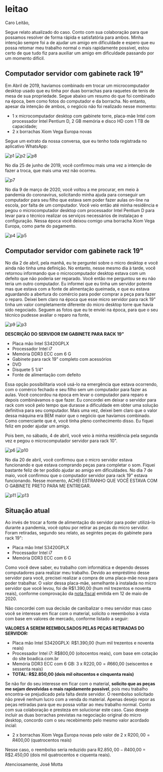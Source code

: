 # leitao
Caro Leitão,

Segue relato atualizado do caso. Conto com sua colaboração para que possamos resolver de forma rápida e satisfatória para ambos. Minha intenção sempre foi a de ajudar um amigo em dificuldade e espero que eu possa retomar meu trabalho normal o mais rapidamente possível, estou certo de que tudo fiz para auxiliar um amigo em dificuldade passando por um momento difícil.

## Computador servidor com gabinete rack 19"

Em Abril de 2019, havíamos combinado em trocar um microcomputador desktop usado que eu tinha por duas borrachas para raquetes de tenis de mesa de sua propriedade. Segue abaixo um resumo do que foi combinado na época, bem como fotos do computador e da borracha. No entanto, apesar da intenção de ambos, o negócio não foi realizado nesse momento:

- 1 x microcomputador desktop com gabinete torre, placa-mãe Intel com processador Intel Pentium D, 2 GB memória e disco HD com 1 TB de capacidade;
- 2 x borrachas Xiom Vega Europa novas

Segue um extrato da nossa conversa, que eu tenho toda registrada no aplicativo WhatsApp:

![p1](https://user-images.githubusercontent.com/86032/87878519-182ea980-c9bb-11ea-8f68-41013b544f16.jpg)
![p2](https://user-images.githubusercontent.com/86032/87878520-18c74000-c9bb-11ea-8d3e-318b02ba9881.jpg)
![p8](https://user-images.githubusercontent.com/86032/87879049-92acf880-c9be-11ea-8095-e54db2931763.jpg)

No dia 25 de junho de 2019, você confirmou mais uma vez a intenção de fazer a troca, que mais uma vez não ocorreu.

![p7](https://user-images.githubusercontent.com/86032/87878795-f9c9ad80-c9bc-11ea-80b0-6ac3a842af22.jpg)

No dia 9 de março de 2020, você voltou a me procurar, em meio à pandemia do coronavirus, solicitando minha ajuda para conseguir um computador para seu filho que estava sem poder fazer aulas on-line na escola, por falta de um computador. Você veio então até minha residência e pegou o microcomputador desktop com processador Intel Pentium D para levar para o técnico realizar os serviços necessários de instalaçao e configuração. Nessa época você deixou comigo uma borracha Xiom Vega Europa, como parte do pagamento.

![p4](https://user-images.githubusercontent.com/86032/87878656-0ef20c80-c9bc-11ea-8205-ce8f3c3bb8a1.jpg)
![p5](https://user-images.githubusercontent.com/86032/87878658-11ecfd00-c9bc-11ea-8077-e0a8a5850db2.jpg)

## Computador servidor com gabinete rack 19"

No dia 2 de abril, pela manhã, eu te perguntei sobre o micro desktop e você ainda não tinha uma definição. No entanto, nesse mesmo dia à tarde, você retornou informando que o microcomputador desktop estava com um defeito que não poderia ser reparado. Você então me perguntou se eu não teria um outro computador. Eu informei que eu tinha um servidor potente mas que estava com a fonte de alimentação queimada, e que eu estava aguardando a abertura do comércio para poder comprar a peça para fazer o reparo. Deixei bem claro na época que esse micro servidor para rack 19" tinha um valor completamente diferente do micro desktop torre que havia sido negociado. Seguem as fotos que eu te enviei na época, para que o seu técnico pudesse avaliar o reparo na fonte,

![p9](https://user-images.githubusercontent.com/86032/87879901-d5bd9a80-c9c3-11ea-9d09-feb4802a6969.jpg)
![p3](https://user-images.githubusercontent.com/86032/87878672-2630fa00-c9bc-11ea-86b7-74a963f4f12d.jpg)

**DESCRIÇÃO DO SERVIDOR EM GABINETE PARA RACK 19"**
- Placa mão Intel S3420GPLX
- Processador Intel i7
- Memória DDR3 ECC com 6 G
- Gabinete para rack 19" completo com acessórios
- DVD
- Disquete 5 1/4"
- Fonte de alimentação com defeito

Essa opção possibilitaria você usá-lo na emergência que estava ocorrendo, com o comérco fechado e  seu filho sem um computador para fazer as aulas. Você concordou na época em levar o computador para reparo e depois combinávamos o que fazer. Eu concordei em deixar o servidor para rack com você pelo tempo que durasse a dificuldade em obter uma solução definitiva para seu computador. Mais uma vez, deixei bem claro que o valor dessa máquina era BEM maior que o negócio que havíamos combinado. Como comerciante que é, você tinha pleno conhecimento disso. Eu fiquei feliz em poder ajudar um amigo.

Pois bem, no sábado, 4 de abril, você veio à minha residência pela segunda vez e pegou o microcomputador servidor para rack 10".

![p6](https://user-images.githubusercontent.com/86032/87878660-187b7480-c9bc-11ea-934d-cdf661038d56.jpg)
![p10](https://user-images.githubusercontent.com/86032/87880291-f9ceab00-c9c6-11ea-8174-f0ace28d03fe.jpg)

No dia 20 de abril, você confirmou que o micro servidor estava funcionando e que estava comprando peças para completar o som. Fiquei bastante feliz de ter podido ajudar ao amigo em dificuldades. No dia 7 de maio, você confirmou que o computador servidor para rack 19" estava funcionando. Nesse momento, ACHEI ESTRANHO QUE VOCÊ ESTAVA COM O GABINETE PRETO PARA ME ENTREGAR.

![p11](https://user-images.githubusercontent.com/86032/87880593-3ac7bf00-c9c9-11ea-885a-3388fec266b9.jpg)
![p13](https://user-images.githubusercontent.com/86032/87880825-3b615500-c9cb-11ea-9353-0ecf94ea5163.jpg)

## Situação atual

Ao invés de trocar a fonte de alimentação do servidor para poder utilizá-lo durante a pandemia, você optou por retirar as peças do micro servidor. Foram retiradas, segundo seu relato, as segintes peças do gabinete para rack 19":

- Placa mão Intel S3420GPLX
- Processador Intel i7
- Memória DDR3 ECC com 6 G

Como você deve saber, eu trabalho com informática e dependo desses computadores para realizar meu trabalho. Devido ao empréstimo desse servidor para você, precisei realizar a compra de uma placa-mãe nova para poder trabalhar. O valor dessa placa-mãe, semelhante à instalada no micro servidor que você levou, foi de R$1.390,00 (hum mil trezentos e noventa reais), conforme comprovação da [nota fiscal](Scan%2019%20Jul%202020%2014_43.pdf) emitida em 12 de maio de 2020.

Não concordei com sua decisão de canibalizar o meu servidor mas caso você se interesse em ficar com o material, solicito o reeembolso à vista com base em valores de mercado, conforme listado a seguir:

**VALORES A SEREM REEMBOLSADOS PELAS PEÇAS RETIRADAS DO SERVIDOR:**

- Placa mão Intel S3420GPLX: R$1.390,00 (hum mil trezentos e noventa reais)
- Processador Intel i7: R$800,00 (oitocentos reais), com base em cotação do site boadica.com.br
- Memória DDR3 ECC com 6 GB: 3 x R$220,00 = R$660,00 (seiscentos e sessenta reais)
- **TOTAL: R$2.850,00 (dois mil oitocentos e cinquenta reais)**

Se não for do seu interesse em ficar com o material, **solicito que as peças me sejam devolvidas o mais rapidamente possível**, pois meu trabalho encontra-se prejudicado pela falta deste servidor. O reembolso solicitado não prevê nenhum lucro com a venda do material. Apenas desejo repor as peças retiradas para que eu possa voltar ao meu trabalho normal. Conto com sua colaboração e presteza em solucionar este caso. Caso deseje incluir as duas borrachas previstas na negociação original do micro desktop, concordo com o seu recebimento pelo mesmo valor acordado incial:

- 2 x borrachas Xiom Vega Europa novas pelo valor de 2 x R$200,00 = R$400,00 (quatrocentos reais)

Nesse caso, o reembolso seria reduzido para R$2.850,00 - R$400,00 = R$2.450,00 (dois mil quatrocentos e ciquenta reais).

Atenciosamente,
José Motta





